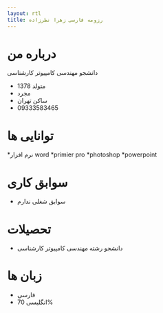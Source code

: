 ```yaml
---
layout: rtl
title: رزومه فارسی زهرا نظرزاده
---
```

# درباره من
دانشجو مهندسی کامپیوتر کارشناسی

* متولد 1378
* مجرد
* ساکن تهران
* 09333583465

# توانایی ها
*نرم افزار word 
*primier pro 
*photoshop 
*powerpoint  


# سوابق کاری
* سوابق شغلی ندارم

# تحصیلات
* دانشجو رشته مهندسی کامپیوتر کارشناسی

# زبان ها
* فارسی
* انگلیسی 70%


